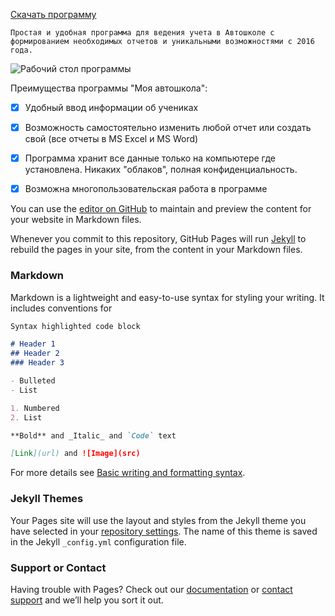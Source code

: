 
[Скачать программу](https://files.buhsoft.ru/DrivingSchool.exe)

`Простая и удобная программа для ведения учета в Автошколе с формированием необходимых отчетов и уникальными возможностями с 2016 года.`

![Рабочий стол программы](http://reg.mydriveschool.ru/pages/mydrive_github.png)


Преимущества программы "Моя автошкола":

- [x] Удобный ввод информации об учениках

- [x] Возможность самостоятельно изменить любой отчет или создать свой (все отчеты в MS Excel и MS Word)

- [x] Программа хранит все данные только на компьютере где установлена. Никаких "облаков", полная конфиденциальность.

- [x] Возможна многопользовательская работа в программе


You can use the [editor on GitHub](https://github.com/alexdoral/mydriveschool/edit/main/docs/index.md) to maintain and preview the content for your website in Markdown files.

Whenever you commit to this repository, GitHub Pages will run [Jekyll](https://jekyllrb.com/) to rebuild the pages in your site, from the content in your Markdown files.

### Markdown

Markdown is a lightweight and easy-to-use syntax for styling your writing. It includes conventions for

```markdown
Syntax highlighted code block

# Header 1
## Header 2
### Header 3

- Bulleted
- List

1. Numbered
2. List

**Bold** and _Italic_ and `Code` text

[Link](url) and ![Image](src)
```

For more details see [Basic writing and formatting syntax](https://docs.github.com/en/github/writing-on-github/getting-started-with-writing-and-formatting-on-github/basic-writing-and-formatting-syntax).

### Jekyll Themes

Your Pages site will use the layout and styles from the Jekyll theme you have selected in your [repository settings](https://github.com/alexdoral/mydriveschool/settings/pages). The name of this theme is saved in the Jekyll `_config.yml` configuration file.

### Support or Contact

Having trouble with Pages? Check out our [documentation](https://docs.github.com/categories/github-pages-basics/) or [contact support](https://support.github.com/contact) and we’ll help you sort it out.
